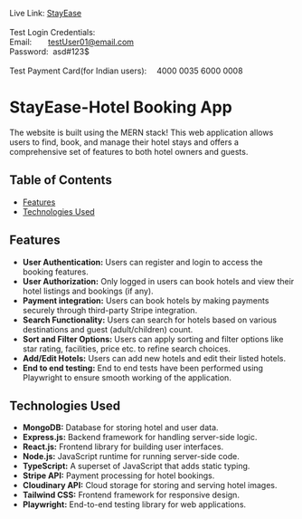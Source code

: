 Live Link: [StayEase](https://mern-booking-app-hxcp.onrender.com/)</br>
</br>Test Login Credentials:</br>
Email: &ensp;&emsp; testUser01@email.com </br>
Password: &nbsp;asd#123$ </br>
</br>Test Payment Card(for Indian users):&emsp; 4000 0035 6000 0008</br>


# StayEase-Hotel Booking App
The website is built using the MERN stack! This web application allows users to find, book, and manage their hotel stays and offers a comprehensive set of features to both hotel owners and guests.

## Table of Contents
- [Features](#features)
- [Technologies Used](#technologies-used)



## Features
- **User Authentication:** Users can register and login to access the booking features.
- **User Authorization:** Only logged in users can book hotels and view their hotel listings and bookings (if any).
- **Payment integration:** Users can book hotels by making payments securely through third-party Stripe integration. 
- **Search Functionality:** Users can search for hotels based on various destinations and guest (adult/children) count.
- **Sort and Filter Options:** Users can apply sorting and filter options like star rating, facilities, price etc. to refine search choices.
-  **Add/Edit Hotels:** Users can add new hotels and edit their listed hotels.
- **End to end testing:** End to end tests have been performed using Playwright to ensure smooth working of the application.


## Technologies Used
- **MongoDB:** Database for storing hotel and user data.
- **Express.js:** Backend framework for handling server-side logic.
- **React.js:** Frontend library for building user interfaces.
- **Node.js:** JavaScript runtime for running server-side code.
- **TypeScript:** A superset of JavaScript that adds static typing.
- **Stripe API:** Payment processing for hotel bookings.
- **Cloudinary API:** Cloud storage for storing and serving hotel images.
- **Tailwind CSS:** Frontend framework for responsive design.
- **Playwright:** End-to-end testing library for web applications.




